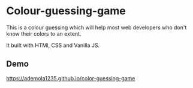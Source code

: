 # Colour-guessing-game
This is a colour guessing which will help most web developers who don't know their colors to an extent.

It built with HTMl, CSS and Vanilla JS.

## Demo 
https://ademola1235.github.io/color-guessing-game
